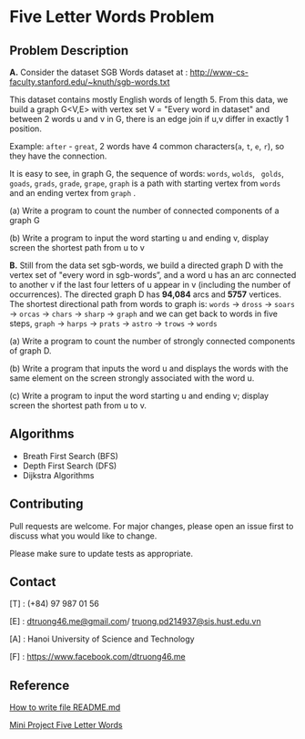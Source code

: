 # Five Letter Words Problem
## Problem Description

**A.** Consider the dataset SGB Words dataset at :
http://www-cs-faculty.stanford.edu/~knuth/sgb-words.txt

This dataset contains mostly English words of length 5. From this data, we build a graph G<V,E> with vertex set V = "Every word in dataset" and between 2 words u and v in G, there is an edge join if u,v differ in exactly 1 position. 

Example: `after` - `great`, 2 words have 4 common characters(`a`, `t`, `e`, `r`), so they have the connection.

It is easy to see, in graph G, the sequence of words: `words`, `wolds`, ` golds`, `goads`, `grads`, `grade`, `grape`, `graph`  is a path with starting vertex from `words` and an ending vertex from `graph` .

(a) Write a program to count the number of connected components of a graph G

(b) Write a program to input the word starting u and ending v, display screen the shortest path from u to v

**B.** Still from the data set sgb-words, we build a directed graph D with the vertex set of "every word in sgb-words”, and a word u has an arc connected to another v if the last four letters of u appear in v (including the number of occurrences). The directed graph D has **94,084** arcs and **5757** vertices. The shortest directional path from words to graph is:
 `words` → `dross` → `soars` → `orcas` → `chars` → `sharp` → `graph` and we can get back to words in five steps, `graph` → `harps` → `prats` → `astro` → `trows` → `words`

(a) Write a program to count the number of strongly connected components of graph D.

(b) Write a program that inputs the word u and displays the words with the same element on the screen strongly associated with the word u.

(c) Write a program to input the word starting u and ending v; display screen the shortest path from u to v.

## Algorithms

- Breath First Search (BFS)
- Depth First Search (DFS)
- Dijkstra Algorithms 

## Contributing

Pull requests are welcome. For major changes, please open an issue first
to discuss what you would like to change.

Please make sure to update tests as appropriate.

## Contact
[T] : (+84) 97 987 01 56

[E] : dtruong46.me@gmail.com/ truong.pd214937@sis.hust.edu.vn

[A] : Hanoi University of Science and Technology

[F] : https://www.facebook.com/dtruong46.me

## Reference
[How to write file README.md](https://viblo.asia/helps/cach-su-dung-markdown-bxjvZYnwkJZ)

[Mini Project Five Letter Words](https://github.com/charlesreid1/five-letter-words)
